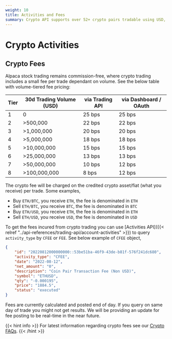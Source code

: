 ```yaml
---
weight: 10
title: Activities and Fees
summary: Crypto API supports over 52+ crypto pairs tradable using USD, BTC and USDT
---
```


# Crypto Activities

## Crypto Fees

Alpaca stock trading remains commission-free, where crypto trading includes a small fee per trade dependant on volume. See the below table with volume-tiered fee pricing:

| **Tier** | **30d Trading Volume (USD)** | **via Trading API** | **via Dashboard / OAuth** |
| -------- | ---------------------------- | ------------------- | ------------------------- |
| 1        | 0                            | 25 bps              | 25 bps                    |
| 2        | >500,000                     | 22 bps              | 22 bps                    |
| 3        | >1,000,000                   | 20 bps              | 20 bps                    |
| 4        | >5,000,000                   | 18 bps              | 18 bps                    |
| 5        | >10,000,000                  | 15 bps              | 15 bps                    |
| 6        | >25,000,000                  | 13 bps              | 13 bps                    |
| 7        | >50,000,000                  | 10 bps              | 12 bps                    |
| 8        | >100,000,000                 | 8 bps               | 12 bps                    |

The crypto fee will be charged on the credited crypto asset/fiat (what you receive) per trade. Some examples,

- Buy `ETH/BTC`, you receive `ETH`, the fee is denominated in `ETH`
- Sell `ETH/BTC`, you receive `BTC`, the fee is denominated in `BTC`
- Buy `ETH/USD`, you receive `ETH`, the fee is denominated in `ETH`
- Sell `ETH/USD`, you receive `USD`, the fee is denominated in `USD`

To get the fees incured from crypto trading you can use [Activities API]({{< relref "../api-references/trading-api/account-activities" >}}) to query `activity_type` by `CFEE` or `FEE`. See below example of `CFEE` object,

```json
{
    "id": "20220812000000000::53be51ba-46f9-43de-b81f-576f241dc680",
    "activity_type": "CFEE",
    "date": "2022-08-12",
    "net_amount": "0",
    "description": "Coin Pair Transaction Fee (Non USD)",
    "symbol": "ETHUSD",
    "qty": "-0.000195",
    "price": "1884.5",
    "status": "executed"
}
```

Fees are currently calculated and posted end of day. If you query on same day of trade you might not get results. We will be providing an update for fee posting to be real-time in the near future.


{{< hint info >}}
For latest information regarding crypto fees see our [Crypto FAQs](https://alpaca.markets/support/alpaca-crypto-coin-pair-faq/).
{{< /hint >}}